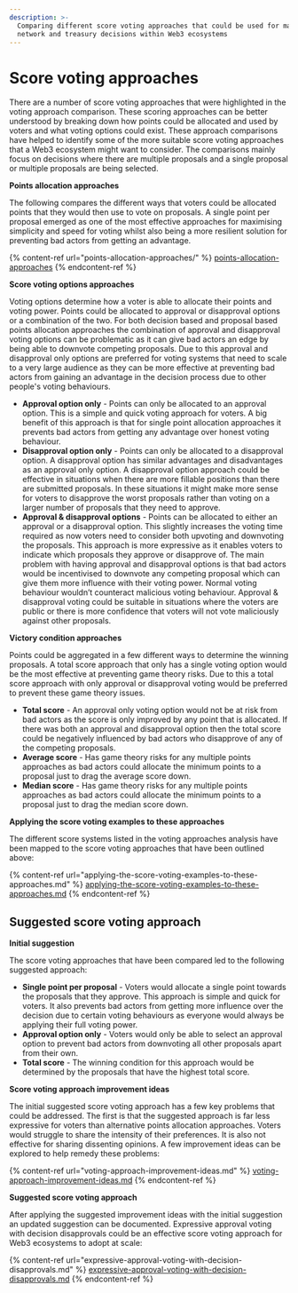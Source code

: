 ```yaml
---
description: >-
  Comparing different score voting approaches that could be used for making
  network and treasury decisions within Web3 ecosystems
---
```


# Score voting approaches

There are a number of score voting approaches that were highlighted in the voting approach comparison. These scoring approaches can be better understood by breaking down how points could be allocated and used by voters and what voting options could exist. These approach comparisons have helped to identify some of the more suitable score voting approaches that a Web3 ecosystem might want to consider. The comparisons mainly focus on decisions where there are multiple proposals and a single proposal or multiple proposals are being selected.



**Points allocation approaches**

The following compares the different ways that voters could be allocated points that they would then use to vote on proposals. A single point per proposal emerged as one of the most effective approaches for maximising simplicity and speed for voting whilst also being a more resilient solution for preventing bad actors from getting an advantage.

{% content-ref url="points-allocation-approaches/" %}
[points-allocation-approaches](points-allocation-approaches/)
{% endcontent-ref %}



**Score voting options approaches**

Voting options determine how a voter is able to allocate their points and voting power. Points could be allocated to approval or disapproval options or a combination of the two. For both decision based and proposal based points allocation approaches the combination of approval and disapproval voting options can be problematic as it can give bad actors an edge by being able to downvote competing proposals. Due to this approval and disapproval only options are preferred for voting systems that need to scale to a very large audience as they can be more effective at preventing bad actors from gaining an advantage in the decision process due to other people's voting behaviours.

* **Approval option only** - Points can only be allocated to an approval option. This is a simple and quick voting approach for voters. A big benefit of this approach is that for single point allocation approaches it prevents bad actors from getting any advantage over honest voting behaviour.
* **Disapproval option only** - Points can only be allocated to a disapproval option. A disapproval option has similar advantages and disadvantages as an approval only option. A disapproval option approach could be effective in situations when there are more fillable positions than there are submitted proposals. In these situations it might make more sense for voters to disapprove the worst proposals rather than voting on a larger number of proposals that they need to approve.
* **Approval & disapproval options** - Points can be allocated to either an approval or a disapproval option. This slightly increases the voting time required as now voters need to consider both upvoting and downvoting the proposals. This approach is more expressive as it enables voters to indicate which proposals they approve or disapprove of. The main problem with having approval and disapproval options is that bad actors would be incentivised to downvote any competing proposal which can give them more influence with their voting power. Normal voting behaviour wouldn’t counteract malicious voting behaviour. Approval & disapproval voting could be suitable in situations where the voters are public or there is more confidence that voters will not vote maliciously against other proposals.



**Victory condition approaches**

Points could be aggregated in a few different ways to determine the winning proposals. A total score approach that only has a single voting option would be the most effective at preventing game theory risks. Due to this a total score approach with only approval or disapproval voting would be preferred to prevent these game theory issues.

* **Total score** - An approval only voting option would not be at risk from bad actors as the score is only improved by any point that is allocated. If there was both an approval and disapproval option then the total score could be negatively influenced by bad actors who disapprove of any of the competing proposals.
* **Average score** - Has game theory risks for any multiple points approaches as bad actors could allocate the minimum points to a proposal just to drag the average score down.
* **Median score** - Has game theory risks for any multiple points approaches as bad actors could allocate the minimum points to a proposal just to drag the median score down.



**Applying the score voting examples to these approaches**

The different score systems listed in the voting approaches analysis have been mapped to the score voting approaches that have been outlined above:

{% content-ref url="applying-the-score-voting-examples-to-these-approaches.md" %}
[applying-the-score-voting-examples-to-these-approaches.md](applying-the-score-voting-examples-to-these-approaches.md)
{% endcontent-ref %}



## Suggested score voting approach



**Initial suggestion**

The score voting approaches that have been compared led to the following suggested approach:

* **Single point per proposal** - Voters would allocate a single point towards the proposals that they approve. This approach is simple and quick for voters. It also prevents bad actors from getting more influence over the decision due to certain voting behaviours as everyone would always be applying their full voting power.
* **Approval option only** - Voters would only be able to select an approval option to prevent bad actors from downvoting all other proposals apart from their own.
* **Total score** - The winning condition for this approach would be determined by the proposals that have the highest total score.



**Score voting approach improvement ideas**

The initial suggested score voting approach has a few key problems that could be addressed. The first is that the suggested approach is far less expressive for voters than alternative points allocation approaches. Voters would struggle to share the intensity of their preferences. It is also not effective for sharing dissenting opinions. A few improvement ideas can be explored to help remedy these problems:

{% content-ref url="voting-approach-improvement-ideas.md" %}
[voting-approach-improvement-ideas.md](voting-approach-improvement-ideas.md)
{% endcontent-ref %}



**Suggested score voting approach**

After applying the suggested improvement ideas with the initial suggestion an updated suggestion can be documented. Expressive approval voting with decision disapprovals could be an effective score voting approach for Web3 ecosystems to adopt at scale:

{% content-ref url="expressive-approval-voting-with-decision-disapprovals.md" %}
[expressive-approval-voting-with-decision-disapprovals.md](expressive-approval-voting-with-decision-disapprovals.md)
{% endcontent-ref %}
